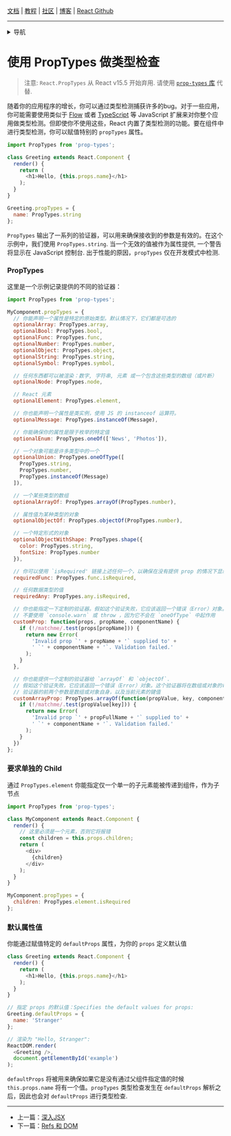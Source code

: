 [文档](/cn/docs/hello-world.md) | [教程](/cn/tutorial/tutorial.md) | [社区](/cn/community/support.md) | [博客](/cn/_posts/2017-04-07-react-v15.5.0.md) | [React Github](https://facebook.github.io/react/)

---
<details>
  <summary>导航</summary>

#### 快速入门

* [安装](/cn/docs/installation.md)
* [Hello World](/cn/docs/hello-world.md")
* [JSX 介绍](/cn/docs/introducing-jsx.md)
* [渲染元素](/cn/docs/rendering-elements.md)
* [组件和Props](/cn/docs/components-and-props.md)
* [State和生命周期](/cn/docs/state-and-lifecycle.md)
* [事件处理](/cn/docs/handling-events.md)
* [条件渲染](/cn/docs/conditional-rendering.md)
* [列表和键](/cn/docs/lists-and-keys.md)
* [表单](/cn/docs/forms.md)
* [状态提升](/cn/docs/lifting-state-up.md)
* [组合 vs 继承](/cn/docs/composition-vs-inheritance.md)
* [用 React 思考](/cn/docs/thinking-in-react.md)

#### 高级教程

* [深入JSX](/cn/docs/jsx-in-depth.md)
* [**`使用 PropTypes 做类型检查`**](/cn/docs/typechecking-with-proptypes.md)
* [Refs 和 DOM](/cn/docs/refs-and-the-dom.md)
* [不可控组件](/cn/docs/uncontrolled-components.md)
* [性能优化](/cn/docs/optimizing-performance.md)
* [不使用 ES6 的 React](/cn/docs/react-without-es6.md)
* [不使用 JSX 的 React](/cn/docs/react-without-jsx.md)
* [一致性比较（Reconciliation）](/cn/docs/reconciliation.md)
* [上下文（Context）](/cn/docs/context.md)
* [Web Components](/cn/docs/web-components.md)
* [高阶组件](/cn/docs/higher-order-components.md)
* [与其它类库集成](/cn/docs/integrating-with-other-libraries.md)

#### 参考

* [React](/cn/docs/react-api.md)
* [React.Component](/cn/docs/react-component.md)
* [ReactDOM](/cn/docs/react-dom.md)
* [ReactDOMServer](/cn/docs/react-dom-server.md)
* [DOM 元素](/cn/docs/dom-elements.md)
* [合成事件（SyntheticEvent）](/cn/docs/events.md)

#### 贡献

* [如何贡献](/cn/contributing/how-to-contribute.md)
* [代码库概述](/cn/contributing/codebase-overview.md)
* [实现说明](/cn/contributing/implementation-notes.md)
* [设计原则](/cn/contributing/design-principles.md)


</details>

# 使用 PropTypes 做类型检查

> 注意:
> `React.PropTypes` 从 React v15.5 开始弃用. 请使用 [ `prop-types` 库](https://www.npmjs.com/package/prop-types) 代替.

随着你的应用程序的增长，你可以通过类型检测捕获许多的bug。对于一些应用，你可能需要使用类似于 [Flow](https://flowtype.org/) 或者 [TypeScript](https://www.typescriptlang.org/) 等 JavaScript 扩展来对你整个应用做类型检测。但即使你不使用这些，React 内置了类型检测的功能。要在组件中进行类型检测，你可以赋值特别的  `propTypes`  属性。

```javascript
import PropTypes from 'prop-types';

class Greeting extends React.Component {
  render() {
    return (
      <h1>Hello, {this.props.name}</h1>
    );
  }
}

Greeting.propTypes = {
  name: PropTypes.string
};
```

`PropTypes` 输出了一系列的验证器，可以用来确保接收到的参数是有效的。在这个示例中，我们使用 `PropTypes.string`. 当一个无效的值被作为属性提供, 一个警告将显示在 JavaScript 控制台. 出于性能的原因，`propTypes` 仅在开发模式中检测.

### PropTypes

这里是一个示例记录提供的不同的验证器：

```javascript
import PropTypes from 'prop-types';

MyComponent.propTypes = {
  // 你能声明一个属性是特定的原始类型。默认情况下，它们都是可选的
  optionalArray: PropTypes.array,
  optionalBool: PropTypes.bool,
  optionalFunc: PropTypes.func,
  optionalNumber: PropTypes.number,
  optionalObject: PropTypes.object,
  optionalString: PropTypes.string,
  optionalSymbol: PropTypes.symbol,

  // 任何东西都可以被渲染：数字, 字符串, 元素 或一个包含这些类型的数组（或片断）
  optionalNode: PropTypes.node,

  // React 元素
  optionalElement: PropTypes.element,

  // 你也能声明一个属性是类实例，使用 JS 的 instanceof 运算符。
  optionalMessage: PropTypes.instanceOf(Message),

  // 你能确保你的属性是限于枚举的特定值
  optionalEnum: PropTypes.oneOf(['News', 'Photos']),

  // 一个对象可能是许多类型中的一个
  optionalUnion: PropTypes.oneOfType([
    PropTypes.string,
    PropTypes.number,
    PropTypes.instanceOf(Message)
  ]),

  // 一个某些类型的数组
  optionalArrayOf: PropTypes.arrayOf(PropTypes.number),

  // 属性值为某种类型的对象
  optionalObjectOf: PropTypes.objectOf(PropTypes.number),

  // 一个特定形式的对象
  optionalObjectWithShape: PropTypes.shape({
    color: PropTypes.string,
    fontSize: PropTypes.number
  }),

  // 你可以使用 `isRequired' 链接上述任何一个，以确保在没有提供 prop 的情况下显示警告。
  requiredFunc: PropTypes.func.isRequired,

  // 任何数据类型的值
  requiredAny: PropTypes.any.isRequired,

  // 你也能指定一下定制的验证器。假如这个验证失败，它应该返回一个错误（Error）对象。
  // 不要使用 `console.warn` 或 throw ，因为它不会在 `oneOfType` 中起作用
  customProp: function(props, propName, componentName) {
    if (!/matchme/.test(props[propName])) {
      return new Error(
        'Invalid prop `' + propName + '` supplied to' +
        ' `' + componentName + '`. Validation failed.'
      );
    }
  },

  // 你也能提供一个定制的验证器给 `arrayOf` 和 `objectOf`.
  // 假如这个验证失败，它应该返回一个错误（Error）对象。这个验证器将在数组或对象的每一个元素上调用。
  // 验证器的前两个参数是数组或对象自身，以及当前元素的键值
  customArrayProp: PropTypes.arrayOf(function(propValue, key, componentName, location, propFullName) {
    if (!/matchme/.test(propValue[key])) {
      return new Error(
        'Invalid prop `' + propFullName + '` supplied to' +
        ' `' + componentName + '`. Validation failed.'
      );
    }
  })
};
```

### 要求单独的 Child

通过 `PropTypes.element` 你能指定仅一个单一的子元素能被传递到组件，作为子节点

```javascript
import PropTypes from 'prop-types';

class MyComponent extends React.Component {
  render() {
    // 这里必须是一个元素，否则它将报错
    const children = this.props.children;
    return (
      <div>
        {children}
      </div>
    );
  }
}

MyComponent.propTypes = {
  children: PropTypes.element.isRequired
};
```

### 默认属性值

你能通过赋值特定的 `defaultProps` 属性，为你的 `props` 定义默认值

```javascript
class Greeting extends React.Component {
  render() {
    return (
      <h1>Hello, {this.props.name}</h1>
    );
  }
}

// 指定 props 的默认值：Specifies the default values for props:
Greeting.defaultProps = {
  name: 'Stranger'
};

// 渲染为 "Hello, Stranger":
ReactDOM.render(
  <Greeting />,
  document.getElementById('example')
);
```

`defaultProps` 将被用来确保如果它是没有通过父组件指定值的时候 `this.props.name` 将有一个值。`propTypes` 类型检查发生在 `defaultProps` 解析之后，因此也会对 `defaultProps` 进行类型检查.

---

* 上一篇：[深入JSX](/cn/docs/jsx-in-depth.md)
* 下一篇：[Refs 和 DOM](/cn/docs/refs-and-the-dom.md)
